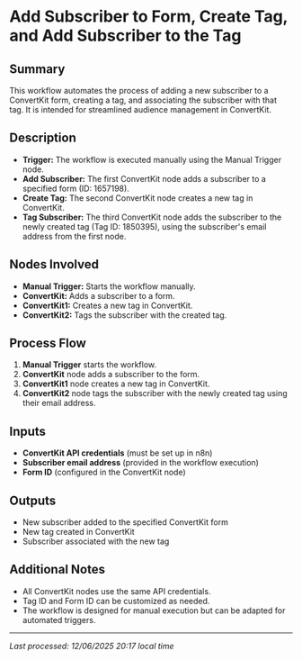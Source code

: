 # Add Subscriber to Form, Create Tag, and Add Subscriber to the Tag

## Summary
This workflow automates the process of adding a new subscriber to a ConvertKit form, creating a tag, and associating the subscriber with that tag. It is intended for streamlined audience management in ConvertKit.

## Description
- **Trigger:** The workflow is executed manually using the Manual Trigger node.
- **Add Subscriber:** The first ConvertKit node adds a subscriber to a specified form (ID: 1657198).
- **Create Tag:** The second ConvertKit node creates a new tag in ConvertKit.
- **Tag Subscriber:** The third ConvertKit node adds the subscriber to the newly created tag (Tag ID: 1850395), using the subscriber's email address from the first node.

## Nodes Involved
- **Manual Trigger:** Starts the workflow manually.
- **ConvertKit:** Adds a subscriber to a form.
- **ConvertKit1:** Creates a new tag in ConvertKit.
- **ConvertKit2:** Tags the subscriber with the created tag.

## Process Flow
1. **Manual Trigger** starts the workflow.
2. **ConvertKit** node adds a subscriber to the form.
3. **ConvertKit1** node creates a new tag in ConvertKit.
4. **ConvertKit2** node tags the subscriber with the newly created tag using their email address.

## Inputs
- **ConvertKit API credentials** (must be set up in n8n)
- **Subscriber email address** (provided in the workflow execution)
- **Form ID** (configured in the ConvertKit node)

## Outputs
- New subscriber added to the specified ConvertKit form
- New tag created in ConvertKit
- Subscriber associated with the new tag

## Additional Notes
- All ConvertKit nodes use the same API credentials.
- Tag ID and Form ID can be customized as needed.
- The workflow is designed for manual execution but can be adapted for automated triggers.

---
*Last processed: 12/06/2025 20:17 local time*

